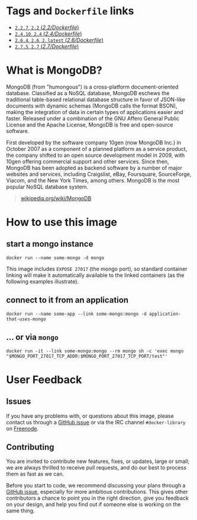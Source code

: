 # Tags and `Dockerfile` links

- [`2.2.7`, `2.2` (*2.2/Dockerfile*)](https://github.com/docker-library/mongo/blob/274cd39430c54babaec47225f5d2e77c8952d8d0/2.2/Dockerfile)
- [`2.4.10`, `2.4` (*2.4/Dockerfile*)](https://github.com/docker-library/mongo/blob/274cd39430c54babaec47225f5d2e77c8952d8d0/2.4/Dockerfile)
- [`2.6.4`, `2.6`, `2`, `latest` (*2.6/Dockerfile*)](https://github.com/docker-library/mongo/blob/274cd39430c54babaec47225f5d2e77c8952d8d0/2.6/Dockerfile)
- [`2.7.5`, `2.7` (*2.7/Dockerfile*)](https://github.com/docker-library/mongo/blob/274cd39430c54babaec47225f5d2e77c8952d8d0/2.7/Dockerfile)

# What is MongoDB?

MongoDB (from "humongous") is a cross-platform document-oriented database. Classified as a NoSQL database, MongoDB eschews the traditional table-based relational database structure in favor of JSON-like documents with dynamic schemas (MongoDB calls the format BSON), making the integration of data in certain types of applications easier and faster. Released under a combination of the GNU Affero General Public License and the Apache License, MongoDB is free and open-source software.

First developed by the software company 10gen (now MongoDB Inc.) in October 2007 as a component of a planned platform as a service product, the company shifted to an open source development model in 2009, with 10gen offering commercial support and other services. Since then, MongoDB has been adopted as backend software by a number of major websites and services, including Craigslist, eBay, Foursquare, SourceForge, Viacom, and the New York Times, among others. MongoDB is the most popular NoSQL database system.

> [wikipedia.org/wiki/MongoDB](https://en.wikipedia.org/wiki/MongoDB)

# How to use this image

## start a mongo instance
    docker run --name some-mongo -d mongo

This image includes `EXPOSE 27017` (the mongo port), so standard container linking will make it automatically available to the linked containers (as the following examples illustrate).

## connect to it from an application
    docker run --name some-app --link some-mongo:mongo -d application-that-uses-mongo

## ... or via `mongo`
    docker run -it --link some-mongo:mongo --rm mongo sh -c 'exec mongo "$MONGO_PORT_27017_TCP_ADDR:$MONGO_PORT_27017_TCP_PORT/test"'

# User Feedback

## Issues

If you have any problems with, or questions about this image, please contact us
 through a [GitHub issue](https://github.com/docker-library/mongo/issues) or via the IRC channel
`#docker-library` on [Freenode](https://freenode.net).

## Contributing

You are invited to contribute new features, fixes, or updates, large or small; we are
always thrilled to receive pull requests, and do our best to process them as fast as
we can.

Before you start to code, we recommend discussing your plans through a
[GitHub issue](https://github.com/docker-library/mongo/issues), especially for more ambitious contributions. This gives
other contributors a chance to point you in the right direction, give you feedback on
your design, and help you find out if someone else is working on the same thing.
